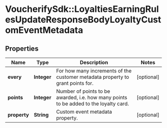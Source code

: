 # VoucherifySdk::LoyaltiesEarningRulesUpdateResponseBodyLoyaltyCustomEventMetadata

## Properties

| Name | Type | Description | Notes |
| ---- | ---- | ----------- | ----- |
| **every** | **Integer** | For how many increments of the customer metadata property to grant points for. | [optional] |
| **points** | **Integer** | Number of points to be awarded, i.e. how many points to be added to the loyalty card. | [optional] |
| **property** | **String** |  Custom event metadata property. | [optional] |

